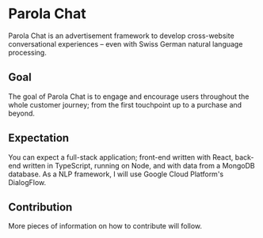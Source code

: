 # Parola Chat

Parola Chat is an advertisement framework to develop cross-website conversational experiences – even with Swiss German natural language processing.

## Goal

The goal of Parola Chat is to engage and encourage users throughout the whole customer journey; from the first touchpoint up to a purchase and beyond.

## Expectation

You can expect a full-stack application; front-end written with React, back-end written in TypeScript, running on Node, and with data from a MongoDB database. As a NLP framework, I will use Google Cloud Platform's DialogFlow.

## Contribution

More pieces of information on how to contribute will follow.
